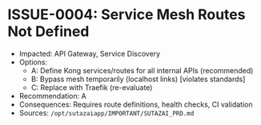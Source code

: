 # ISSUE-0004: Service Mesh Routes Not Defined

- Impacted: API Gateway, Service Discovery
- Options:
  - A: Define Kong services/routes for all internal APIs (recommended)
  - B: Bypass mesh temporarily (localhost links) [violates standards]
  - C: Replace with Traefik (re-evaluate)
- Recommendation: A
- Consequences: Requires route definitions, health checks, CI validation
- Sources: `/opt/sutazaiapp/IMPORTANT/SUTAZAI_PRD.md`
